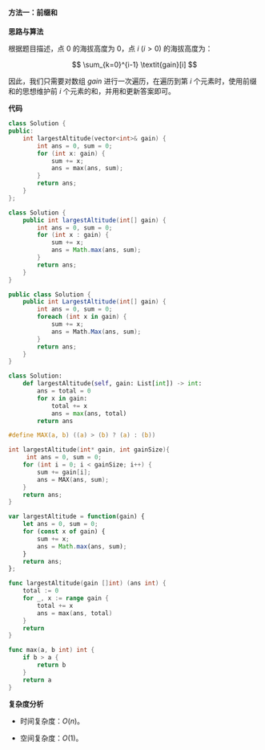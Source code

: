 #### 方法一：前缀和

**思路与算法**

根据题目描述，点 $0$ 的海拔高度为 $0$，点 $i~(i > 0)$ 的海拔高度为：

$$
\sum_{k=0}^{i-1} \textit{gain}[i]
$$

因此，我们只需要对数组 $\textit{gain}$ 进行一次遍历，在遍历到第 $i$ 个元素时，使用前缀和的思想维护前 $i$ 个元素的和，并用和更新答案即可。

**代码**

```C++ [sol1-C++]
class Solution {
public:
    int largestAltitude(vector<int>& gain) {
        int ans = 0, sum = 0;
        for (int x: gain) {
            sum += x;
            ans = max(ans, sum);
        }
        return ans;
    }
};
```

```Java [sol1-Java]
class Solution {
    public int largestAltitude(int[] gain) {
        int ans = 0, sum = 0;
        for (int x : gain) {
            sum += x;
            ans = Math.max(ans, sum);
        }
        return ans;
    }
}
```

```C# [sol1-C#]
public class Solution {
    public int LargestAltitude(int[] gain) {
        int ans = 0, sum = 0;
        foreach (int x in gain) {
            sum += x;
            ans = Math.Max(ans, sum);
        }
        return ans;
    }
}
```

```Python [sol1-Python3]
class Solution:
    def largestAltitude(self, gain: List[int]) -> int:
        ans = total = 0
        for x in gain:
            total += x
            ans = max(ans, total)
        return ans
```

```C [sol1-C]
#define MAX(a, b) ((a) > (b) ? (a) : (b))

int largestAltitude(int* gain, int gainSize){
     int ans = 0, sum = 0;
    for (int i = 0; i < gainSize; i++) {
        sum += gain[i];
        ans = MAX(ans, sum);
    }
    return ans;
}
```

```JavaScript [sol1-JavaScript]
var largestAltitude = function(gain) {
    let ans = 0, sum = 0;
    for (const x of gain) {
        sum += x;
        ans = Math.max(ans, sum);
    }
    return ans;
};
```

```go [sol1-Golang]
func largestAltitude(gain []int) (ans int) {
    total := 0
    for _, x := range gain {
        total += x
        ans = max(ans, total)
    }
    return
}

func max(a, b int) int {
    if b > a {
        return b
    }
    return a
}
```

**复杂度分析**

- 时间复杂度：$O(n)$。

- 空间复杂度：$O(1)$。